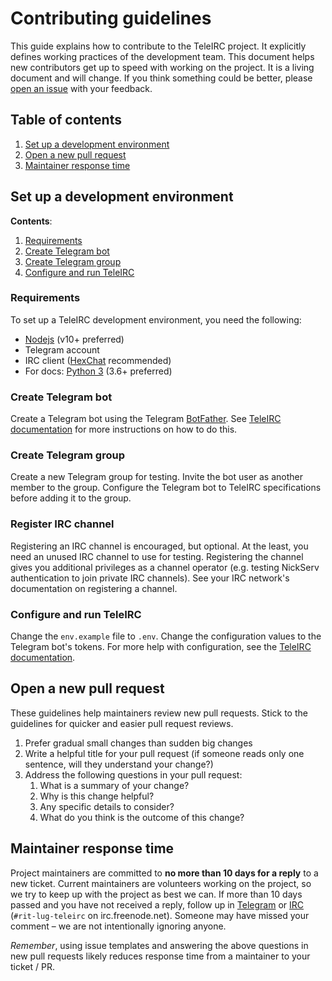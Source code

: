 Contributing guidelines
=======================

<!--
    Style rule: one sentence per line please!
    This makes git diffs easier to read.
-->

This guide explains how to contribute to the TeleIRC project.
It explicitly defines working practices of the development team.
This document helps new contributors get up to speed with working on the project.
It is a living document and will change.
If you think something could be better, please [open an issue](https://github.com/RITlug/teleirc/issues/new/choose) with your feedback.


## Table of contents

1. [Set up a development environment](#set-up-a-development-environment)
2. [Open a new pull request](#open-a-new-pull-request)
3. [Maintainer response time](#maintainer-response-time)


## Set up a development environment

**Contents**:

1. [Requirements](#requirements)
2. [Create Telegram bot](#create-telegram-bot)
3. [Create Telegram group](#create-telegram-group)
4. [Configure and run TeleIRC](#configure-and-run-teleirc)

### Requirements

To set up a TeleIRC development environment, you need the following:

* [Nodejs](https://nodejs.org/en/) (v10+ preferred)
* Telegram account
* IRC client ([HexChat](https://hexchat.github.io/) recommended)
* For docs: [Python 3](https://www.python.org/downloads/) (3.6+ preferred)

### Create Telegram bot

Create a Telegram bot using the Telegram [BotFather](https://t.me/botfather).
See [TeleIRC documentation](/quick-install) for more instructions on how to do this.

### Create Telegram group

Create a new Telegram group for testing.
Invite the bot user as another member to the group.
Configure the Telegram bot to TeleIRC specifications before adding it to the group.

### Register IRC channel

Registering an IRC channel is encouraged, but optional.
At the least, you need an unused IRC channel to use for testing.
Registering the channel gives you additional privileges as a channel operator (e.g. testing NickServ authentication to join private IRC channels).
See your IRC network's documentation on registering a channel.

### Configure and run TeleIRC

Change the `env.example` file to `.env`.
Change the configuration values to the Telegram bot's tokens.
For more help with configuration, see the [TeleIRC documentation](/quick-install).


## Open a new pull request

These guidelines help maintainers review new pull requests.
Stick to the guidelines for quicker and easier pull request reviews.

1. Prefer gradual small changes than sudden big changes
2. Write a helpful title for your pull request (if someone reads only one sentence, will they understand your change?)
3. Address the following questions in your pull request:
    1. What is a summary of your change?
    2. Why is this change helpful?
    3. Any specific details to consider?
    4. What do you think is the outcome of this change?


## Maintainer response time

Project maintainers are committed to **no more than 10 days for a reply** to a new ticket.
Current maintainers are volunteers working on the project, so we try to keep up with the project as best we can.
If more than 10 days passed and you have not received a reply, follow up in [Telegram](https://t.me/teleirc) or [IRC](https://webchat.freenode.net/?channels=rit-lug-teleirc) (`#rit-lug-teleirc` on irc.freenode.net).
Someone may have missed your comment – we are not intentionally ignoring anyone.

_Remember_, using issue templates and answering the above questions in new pull requests likely reduces response time from a maintainer to your ticket / PR.
